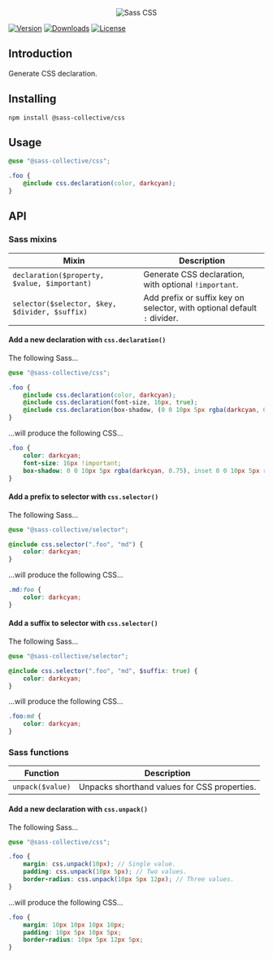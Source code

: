 <div align="center">

![Sass CSS](.github/logo.svg)

</div>

[![Version](https://flat.badgen.net/npm/v/@sass-collective/css)](https://www.npmjs.com/package/@sass-collective/css)
[![Downloads](https://flat.badgen.net/npm/dt/@sass-collective/css)](https://www.npmjs.com/package/@sass-collective/css)
[![License](https://flat.badgen.net/npm/license/@sass-collective/css)](https://www.npmjs.com/package/@sass-collective/css)

## Introduction

Generate CSS declaration.

## Installing

```shell
npm install @sass-collective/css
```

## Usage

```scss
@use "@sass-collective/css";

.foo {
    @include css.declaration(color, darkcyan);
}
```

## API

### Sass mixins

| Mixin                                          | Description                                                              |
|------------------------------------------------|--------------------------------------------------------------------------|
| `declaration($property, $value, $important)`   | Generate CSS declaration, with optional `!important`.                    |
| `selector($selector, $key, $divider, $suffix)` | Add prefix or suffix key on selector, with optional default `:` divider. |

#### Add a new declaration with `css.declaration()`

The following Sass...

```scss
@use "@sass-collective/css";

.foo {
    @include css.declaration(color, darkcyan);
    @include css.declaration(font-size, 16px, true);
    @include css.declaration(box-shadow, (0 0 10px 5px rgba(darkcyan, 0.75), inset 0 0 10px 5px rgba(darkcyan, 0.75))); // Use parentheses for declare comma-separated values list.
}
```

...will produce the following CSS...

```css
.foo {
    color: darkcyan;
    font-size: 16px !important;
    box-shadow: 0 0 10px 5px rgba(darkcyan, 0.75), inset 0 0 10px 5px rgba(darkcyan, 0.75);
}
```

#### Add a prefix to selector with `css.selector()`

The following Sass...

```scss
@use "@sass-collective/selector";

@include css.selector(".foo", "md") {
    color: darkcyan;
}
```

...will produce the following CSS...

```css
.md:foo {
    color: darkcyan;
}
```

#### Add a suffix to selector with `css.selector()`

The following Sass...

```scss
@use "@sass-collective/selector";

@include css.selector(".foo", "md", $suffix: true) {
    color: darkcyan;
}
```

...will produce the following CSS...

```css
.foo:md {
    color: darkcyan;
}
```

### Sass functions

| Function         | Description                                  |
|------------------|----------------------------------------------|
| `unpack($value)` | Unpacks shorthand values for CSS properties. |

#### Add a new declaration with `css.unpack()`

The following Sass...

```scss
@use "@sass-collective/css";

.foo {
    margin: css.unpack(10px); // Single value.
    padding: css.unpack(10px 5px); // Two values.
    border-radius: css.unpack(10px 5px 12px); // Three values.
}
```

...will produce the following CSS...

```css
.foo {
    margin: 10px 10px 10px 10px;
    padding: 10px 5px 10px 5px;
    border-radius: 10px 5px 12px 5px;
}
```
